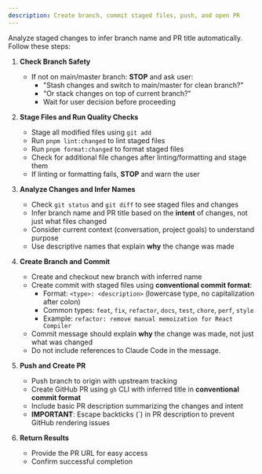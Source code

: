 ```yaml
---
description: Create branch, commit staged files, push, and open PR
---
```


Analyze staged changes to infer branch name and PR title automatically. Follow these steps:

1. **Check Branch Safety**
   - If not on main/master branch: **STOP** and ask user:
     - "Stash changes and switch to main/master for clean branch?"
     - "Or stack changes on top of current branch?"
     - Wait for user decision before proceeding

2. **Stage Files and Run Quality Checks**
   - Stage all modified files using `git add`
   - Run `pnpm lint:changed` to lint staged files
   - Run `pnpm format:changed` to format staged files
   - Check for additional file changes after linting/formatting and stage them
   - If linting or formatting fails, **STOP** and warn the user

3. **Analyze Changes and Infer Names**
   - Check `git status` and `git diff` to see staged files and changes
   - Infer branch name and PR title based on the **intent** of changes, not just what files changed
   - Consider current context (conversation, project goals) to understand purpose
   - Use descriptive names that explain **why** the change was made

4. **Create Branch and Commit**
   - Create and checkout new branch with inferred name
   - Create commit with staged files using **conventional commit format**:
     - Format: `<type>: <description>` (lowercase type, no capitalization after colon)
     - Common types: `feat`, `fix`, `refactor`, `docs`, `test`, `chore`, `perf`, `style`
     - Example: `refactor: remove manual memoization for React Compiler`
   - Commit message should explain **why** the change was made, not just what was changed
   - Do not include references to Claude Code in the message.

5. **Push and Create PR**
   - Push branch to origin with upstream tracking
   - Create GitHub PR using `gh` CLI with inferred title in **conventional commit format**
   - Include basic PR description summarizing the changes and intent
   - **IMPORTANT**: Escape backticks (`) in PR description to prevent GitHub rendering issues

6. **Return Results**
   - Provide the PR URL for easy access
   - Confirm successful completion

